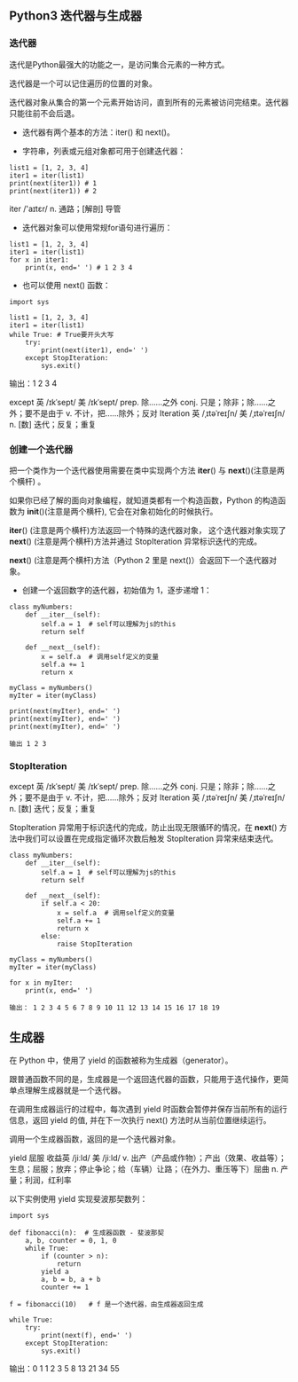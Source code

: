 ## Python3 迭代器与生成器

### 迭代器

迭代是Python最强大的功能之一，是访问集合元素的一种方式。

迭代器是一个可以记住遍历的位置的对象。

迭代器对象从集合的第一个元素开始访问，直到所有的元素被访问完结束。迭代器只能往前不会后退。

* 迭代器有两个基本的方法：iter() 和 next()。

* 字符串，列表或元组对象都可用于创建迭代器：
```
list1 = [1, 2, 3, 4]
iter1 = iter(list1)
print(next(iter1)) # 1
print(next(iter1)) # 2
```
iter /'aɪtɛr/ n. 通路；[解剖] 导管

* 迭代器对象可以使用常规for语句进行遍历：
```
list1 = [1, 2, 3, 4]
iter1 = iter(list1)
for x in iter1:
    print(x, end=' ') # 1 2 3 4
```

* 也可以使用 next() 函数：

```
import sys

list1 = [1, 2, 3, 4]
iter1 = iter(list1)
while True: # True要开头大写
    try:
        print(next(iter1), end=' ')
    except StopIteration:
        sys.exit() 
```
输出：1 2 3 4

except 英 /ɪkˈsept/  美 /ɪkˈsept/  prep. 除……之外 conj. 只是；除非；除……之外；要不是由于 v. 不计，把……除外；反对
Iteration 英 /ˌɪtəˈreɪʃn/  美 /ˌɪtəˈreɪʃn/ n. [数] 迭代；反复；重复

### 创建一个迭代器

把一个类作为一个迭代器使用需要在类中实现两个方法 __iter__() 与 __next__()(注意是两个横杆) 。

如果你已经了解的面向对象编程，就知道类都有一个构造函数，Python 的构造函数为 __init__()(注意是两个横杆), 它会在对象初始化的时候执行。

__iter__() (注意是两个横杆)方法返回一个特殊的迭代器对象， 这个迭代器对象实现了 __next__() (注意是两个横杆)方法并通过 StopIteration 异常标识迭代的完成。

__next__() (注意是两个横杆)方法（Python 2 里是 next()）会返回下一个迭代器对象。

* 创建一个返回数字的迭代器，初始值为 1，逐步递增 1：
```
class myNumbers:
    def __iter__(self):
        self.a = 1  # self可以理解为js的this
        return self

    def __next__(self):
        x = self.a  # 调用self定义的变量
        self.a += 1
        return x

myClass = myNumbers()
myIter = iter(myClass)

print(next(myIter), end=' ')
print(next(myIter), end=' ')
print(next(myIter), end=' ')

输出 1 2 3 
```

### StopIteration

except 英 /ɪkˈsept/  美 /ɪkˈsept/  prep. 除……之外 conj. 只是；除非；除……之外；要不是由于 v. 不计，把……除外；反对
Iteration 英 /ˌɪtəˈreɪʃn/  美 /ˌɪtəˈreɪʃn/ n. [数] 迭代；反复；重复

StopIteration 异常用于标识迭代的完成，防止出现无限循环的情况，在 __next__() 方法中我们可以设置在完成指定循环次数后触发 StopIteration 异常来结束迭代。

```
class myNumbers:
    def __iter__(self):
        self.a = 1  # self可以理解为js的this
        return self

    def __next__(self):
        if self.a < 20:
            x = self.a  # 调用self定义的变量
            self.a += 1
            return x
        else:
            raise StopIteration

myClass = myNumbers()
myIter = iter(myClass)

for x in myIter:
    print(x, end=' ')

输出： 1 2 3 4 5 6 7 8 9 10 11 12 13 14 15 16 17 18 19 
```

## 生成器

在 Python 中，使用了 yield 的函数被称为生成器（generator）。

跟普通函数不同的是，生成器是一个返回迭代器的函数，只能用于迭代操作，更简单点理解生成器就是一个迭代器。

在调用生成器运行的过程中，每次遇到 yield 时函数会暂停并保存当前所有的运行信息，返回 yield 的值, 并在下一次执行 next() 方法时从当前位置继续运行。

调用一个生成器函数，返回的是一个迭代器对象。

yield 屈服 收益英 /jiːld/  美 /jiːld/  v. 出产（产品或作物）；产出（效果、收益等）；生息；屈服；放弃；停止争论；给（车辆）让路；（在外力、重压等下）屈曲 n. 产量；利润，红利率

以下实例使用 yield 实现斐波那契数列：
```
import sys

def fibonacci(n):  # 生成器函数 - 斐波那契
    a, b, counter = 0, 1, 0
    while True:
        if (counter > n):
            return
        yield a
        a, b = b, a + b
        counter += 1

f = fibonacci(10)   # f 是一个迭代器，由生成器返回生成

while True:
    try:
        print(next(f), end=' ')
    except StopIteration:
        sys.exit()
```
输出：0 1 1 2 3 5 8 13 21 34 55 